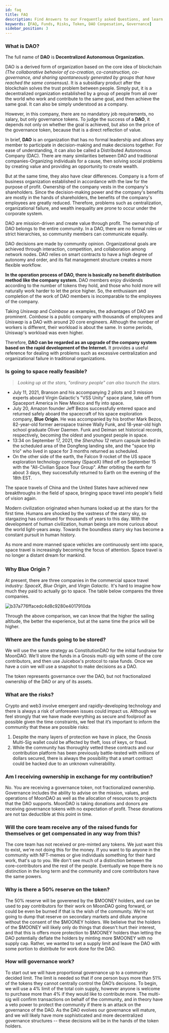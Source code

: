 ```yaml
---
id: faq
title: FAQ
description: Find Answers to our Frequently asked Questions, and learn more about the DAO.
keywords: [FAQ, Funds, Risks, Token, DAO Conpesation, Governance]
sidebar_position: 3
---
```


### **What is DAO?**

The full name of **DAO** is **Decentralized Autonomous Organization.**

DAO is a derived form of organization based on the core idea of blockchain *(The collaborative behavior of co-creation, co-construction, co-governance, and sharing spontaneously generated by groups that have reached the same consensus)*. It is a subsidiary product after the blockchain solves the trust problem between people. Simply put, it is a decentralized organization established by a group of people from all over the world who work and contribute to the same goal, and then achieve the same goal. It can also be simply understood as a company.

However, in this company, there are no mandatory job requirements, no salary, but only governance tokens. To judge the success of a **DAO**, it depends not only on whether the goal is achieved, but also on the price of the governance token, because that is a direct reflection of value.

In brief, **DAO** is an organization that has no formal leadership and allows any member to participate in decision-making and make decisions together. For ease of understanding, it can also be called a Distributed Autonomous Company (DAC). There are many similarities between DAO and traditional companies-Organizing individuals for a cause, then solving social problems by creating value and providing an opportunity to create wealth.

But at the same time, they also have clear differences. Company is a form of business organization established in accordance with the law for the purpose of profit. Ownership of the company vests in the company's shareholders. Since the decision-making power and the company's benefits are mostly in the hands of shareholders, the benefits of the company's employees are greatly reduced. Therefore, problems such as centralization, organizational failure, and wealth inequality are prone to occur under the corporate system.

DAO are mission-driven and create value through profit. The ownership of DAO belongs to the entire community. In a DAO, there are no formal roles or strict hierarchies, so community members can communicate equally.

DAO decisions are made by community opinion. Organizational goals are achieved through interaction, competition, and collaboration among network nodes. DAO relies on smart contracts to have a high degree of autonomy and order, and its flat management structure creates a more flexible workflow.

**In the operation process of DAO, there is basically no benefit distribution method like the company system.** DAO members enjoy dividends according to the number of tokens they hold, and those who hold more will naturally work harder to let the price higher. So, the enthusiasm and completion of the work of DAO members is incomparable to the employees of the company.

Taking *Uniswap* and *Coinbase* as examples, the advantages of DAO are prominent. *Coinbase* is a public company with thousands of employees and *Uniswap* is a DAO with around 20 core engineers. Although the number of workers is different, their workload is about the same. In some periods, Uniswap's workload was even higher.

Therefore, **DAO can be regarded as an upgrade of the company system based on the rapid development of the Internet.** It provides a useful reference for dealing with problems such as excessive centralization and organizational failure in traditional organizations.

### Is going to space really feasible?

> *Looking up at the stars, "ordinary people" can also tounch the stars.*
> 
- July 11, 2021, Branson and his accompanying 2 pilots and 3 mission experts aboard Virgin Galactic's "VSS Unity" space plane, take off from Spaceport America in New Mexico and fly into space.
- July 20, Amazon founder Jeff Bezos successfully entered space and returned safely aboard the spacecraft of his space exploration company, **Blue Origin**. He was accompanied by his brother Mark Bezos, 82-year-old former aerospace trainee Wally Funk, and 18-year-old high school graduate Oliver Daemen. Funk and Deiman set historical records, respectively, becoming the oldest and youngest people in space.
- 13:34 on September 17, 2021, the *Shenzhou 12* return capsule landed in the scheduled area of the Dongfeng landing site, and the "space trip trio" who lived in space for 3 months returned as scheduled.
- On the other side of the earth, the Falcon 9 rocket of the US space exploration technology company (SpaceX) lifted off on September 15 with the "All-Civilian Space Tour Group". After orbiting the earth for about 3 days, they successfully returned to Earth on the evening of the 18th EST.

The space travels of China and the United States have achieved new breakthroughs in the field of space, bringing space travel into people's field of vision again.

Modern civilization originated when humans looked up at the stars for the first time. Humans are shocked by the vastness of the starry sky, so stargazing has continued for thousands of years to this day. With the development of human civilization, human beings are more curious about the world light-years away. Towards the boundless starry sky has become a constant pursuit in human history.

As more and more manned space vehicles are continuously sent into space, space travel is increasingly becoming the focus of attention. Space travel is no longer a distant dream for mankind.

### Why **Blue Origin**？

At present, there are three companies in the commercial space travel industry: *SpaceX*, *Blue Origin*, and *Virgin Galactic.* It's hard to imagine how much they paid to actually go to space. The table below compares the three companies.

![b37a776ffacedc4d8c9280e4017910da](https://user-images.githubusercontent.com/61372528/160669728-4e675a3f-70cd-49ac-9b93-76de8eac53e2.jpg)

Through the above comparison, we can know that the higher the sailing altitude, the better the experience, but at the same time the price will be higher.

### Where are the funds going to be stored?

We will use the same strategy as ConstitutionDAO for the initial fundraise for MoonDAO. We'll store the funds in a Gnosis multi-sig with some of the core contributors, and then use Juicebox's protocol to raise funds. Once we have a coin we will use a snapshot to make decisions as a DAO.

The token represents governance over the DAO, but not fractionalized ownership of the DAO or any of its assets.

### What are the risks?

Crypto and web3 involve emergent and rapidly-developing technology and there is always a risk of unforeseen issues could impact us. Although we feel strongly that we have made everything as secure and foolproof as possible given the time constraints, we feel that it’s important to inform the community that these are possible risks:

1. Despite the many layers of protection we have in place, the Gnosis Multi-Sig wallet could be affected by theft, loss of keys, or fraud.
2. While the community has thoroughly vetted these contracts and our contribution platform has been previously battle-tested with millions of dollars secured, there is always the possibility that a smart contract could be hacked due to an unknown vulnerability.

### Am I receiving ownership in exchange for my contribution?

No. You are receiving a governance token, not fractionalized ownership. Governance includes the ability to advise on the mission, values, and operations of MoonDAO as well as the allocation of resources to projects that the DAO supports. MoonDAO is taking donations and donors are receiving governance tokens with no expectation of profit. These donations are not tax deductible at this point in time.

### Will the core team receive any of the raised funds for themselves or get compensated in any way from this?

The core team has not received or pre-minted any tokens. We just want this to exist, we're not doing this for the money. If you want to tip anyone in the community with NFT-memes or give individuals something for their hard work, that's up to you. We don't see much of a distinction between the core-contributors and the rest of the people. Eventually we hope there is no distinction in the long term and the community and core contributors have the same powers.

### Why is there a 50% reserve on the token?

The 50% reserve will be goverened by the $MOONEY holders, and can be used to pay contributors for their work on MoonDAO going forward, or could be even be burned if that is the wish of the community. We're not going to dump that reserve on secondary markets and dilute anyone without the consent of the $MOONEY holders. We belieive that the holders of the $MOONEY will likely only do things that doesn't hurt their interest, and that this is offers more protection to $MOONEY holders than letting the DAO potentially deflate the holders by minting more $MOONEY with no supply cap. Rather, we wanted to set a supply limit and leave the DAO with some portion to distribute for work done for the DAO.

### How will governance work?

To start out we will have proportional governance up to a community decided limit. The limit is needed so that if one person buys more than 51% of the tokens they cannot centrally control the DAO’s decisions. To begin, we will use a 4% limit of the total coin supply, however anyone is welcome to purchase more than 4% if they would like to contribute more. The multi-sig will confirm transactions on behalf of the community, and in theory have a veto power to protect the community if there is an attack on the governance of the DAO. As the DAO evolves our governance will mature, and we will likely have more sophisticated and more decentralized governance structures -- these decisions will be in the hands of the token holders.

